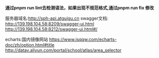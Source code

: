 **通过pnpm run lint去检测语法，如果出现不规范格式,通过pnpm run fix 修改**

服务器域名:http://sph-api.atguigu.cn
swagger文档:
http://139.198.104.58:8209/swagger-ui.html
http://139.198.104.58:8212/swagger-ui.html#/

echarts:国内镜像网站
https://www.isqqw.com/echarts-doc/zh/option.html#title
http://datav.aliyun.com/portal/school/atlas/area_selector

